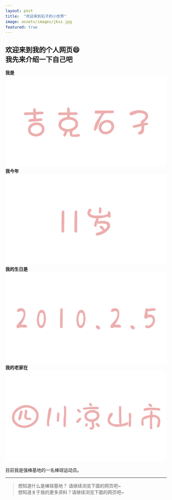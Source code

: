 ```yaml
---
layout: post
title:  "欢迎来到石子的小世界"
image: assets/images/jksz.jpg
featured: true
---
```

欢迎来到我的个人网页😄  
我先来介绍一下自己吧  
---
**我是**  
![100](../assets/images/吉克石子.png)  
**我今年**  
![100](../assets/images/11岁.png)  
**我的生日是**  
![100](../assets/images/生日.png)  
**我的老家在**  
![100](../assets/images/四川.png)  

目前我是强棒基地的一名棒球运动员。

---
> 想知道什么是棒球基地？ 请继续浏览下面的网页吧~  
> 想知道关于我的更多资料？请继续浏览下面的网页吧~


  
